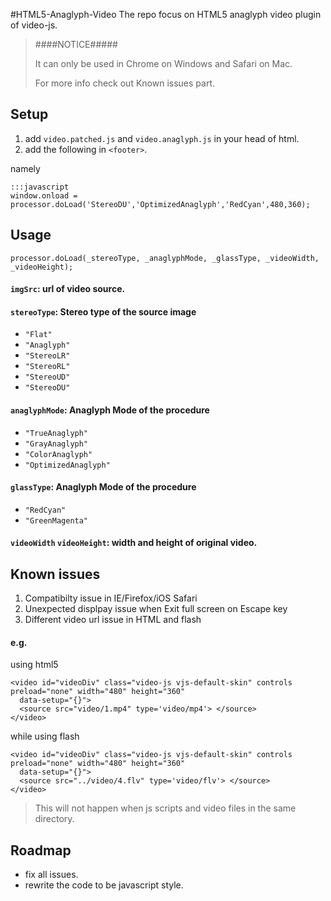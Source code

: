 #HTML5-Anaglyph-Video
The repo focus on HTML5 anaglyph video plugin of video-js. 

>####NOTICE#####
>
>It can only be used in Chrome on Windows and Safari on Mac. 
>
>For more info check out Known issues part.

## Setup

1. add `video.patched.js` and `video.anaglyph.js` in your head of html.
2. add the following in `<footer>`.

namely

    :::javascript
    window.onload = processor.doLoad('StereoDU','OptimizedAnaglyph','RedCyan',480,360);


## Usage

    processor.doLoad(_stereoType, _anaglyphMode, _glassType, _videoWidth, _videoHeight);

#### `imgSrc`: url of video source.
#### `stereoType`: Stereo type of the source image
  * `"Flat"`
  * `"Anaglyph"`
  * `"StereoLR"`
  * `"StereoRL"`
  * `"StereoUD"`
  * `"StereoDU"`

#### `anaglyphMode`: Anaglyph Mode of the procedure
  * `"TrueAnaglyph"` 
  * `"GrayAnaglyph"` 
  * `"ColorAnaglyph"` 
  * `"OptimizedAnaglyph"` 

#### `glassType`: Anaglyph Mode of the procedure
  * `"RedCyan"`
  * `"GreenMagenta"` 

#### `videoWidth` `videoHeight`: width and height of original video.

## Known issues
1. Compatibilty issue in IE/Firefox/iOS Safari
2. Unexpected displpay issue when Exit full screen on Escape key 
3. Different video url issue in HTML and flash

#### e.g.
using html5

    <video id="videoDiv" class="video-js vjs-default-skin" controls preload="none" width="480" height="360"
      data-setup="{}">
      <source src="video/1.mp4" type='video/mp4'> </source> 
    </video>

while using flash

    <video id="videoDiv" class="video-js vjs-default-skin" controls preload="none" width="480" height="360"
      data-setup="{}">
      <source src="../video/4.flv" type='video/flv'> </source>
    </video>

> This will not happen when js scripts and video files in the same directory.

## Roadmap
* fix all issues.
* rewrite the code to be javascript style.